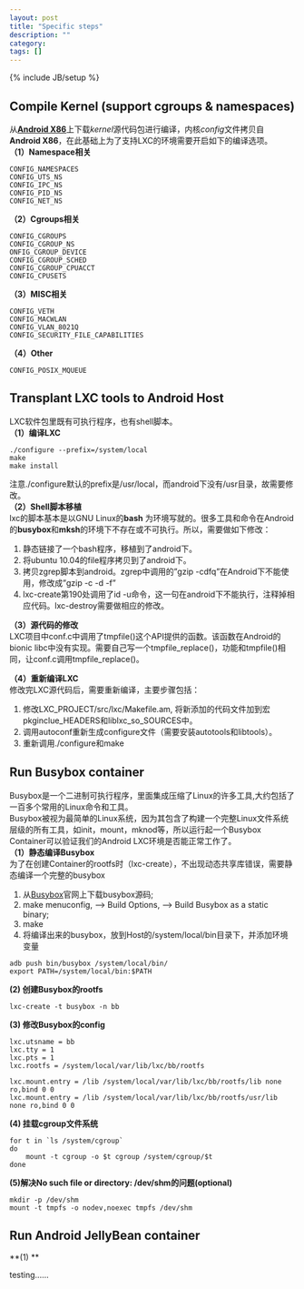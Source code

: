 ```yaml
---
layout: post
title: "Specific steps"
description: ""
category: 
tags: []
---
```

{% include JB/setup %}

## Compile Kernel (support cgroups & namespaces)

从[**Android X86**](http://git.android-x86.org)上下载*kernel*源代码包进行编译，内核*config*文件拷贝自 **Android X86**，在此基础上为了支持LXC的环境需要开启如下的编译选项。  
**（1）Namespace相关**  

	CONFIG_NAMESPACES  
	CONFIG_UTS_NS  
	CONFIG_IPC_NS  
	CONFIG_PID_NS  
	CONFIG_NET_NS  

**（2）Cgroups相关**
  
	CONFIG_CGROUPS  
	CONFIG_CGROUP_NS  
	ONFIG_CGROUP_DEVICE  
	CONFIG_CGROUP_SCHED  
	CONFIG_CGROUP_CPUACCT  
	CONFIG_CPUSETS  

**（3）MISC相关**
  
	CONFIG_VETH  
	CONFIG_MACWLAN  
	CONFIG_VLAN_8021Q  
	CONFIG_SECURITY_FILE_CAPABILITIES  

**（4）Other**
  
	CONFIG_POSIX_MQUEUE
    
## Transplant LXC tools to Android Host
LXC软件包里既有可执行程序，也有shell脚本。  
**（1）编译LXC**  

	./configure --prefix=/system/local	
	make
	make install

注意./configure默认的prefix是/usr/local，而android下没有/usr目录，故需要修改。  
**（2）Shell脚本移植**  
lxc的脚本基本是以GNU Linux的**bash** 为环境写就的。很多工具和命令在Android的**busybox**和**mksh**的环境下不存在或不可执行。所以，需要做如下修改：  
1. 静态链接了一个bash程序，移植到了android下。  
2. 将ubuntu 10.04的file程序拷贝到了android下。  
3. 拷贝zgrep脚本到android。zgrep中调用的”gzip -cdfq”在Android下不能使用，修改成”gzip -c -d -f”  
4.  lxc-create第190处调用了id -u命令，这一句在android下不能执行，注释掉相应代码。lxc-destroy需要做相应的修改。  

**（3）源代码的修改**  
LXC项目中conf.c中调用了tmpfile()这个API提供的函数。该函数在Android的bionic libc中没有实现。需要自己写一个tmpfile_replace()，功能和tmpfile()相同，让conf.c调用tmpfile_replace()。

**（4）重新编译LXC**  
修改完LXC源代码后，需要重新编译，主要步骤包括：  
1. 修改LXC_PROJECT/src/lxc/Makefile.am, 将新添加的代码文件加到宏pkginclue\_HEADERS和liblxc\_so\_SOURCES中。  
2. 调用autoconf重新生成configure文件（需要安装autotools和libtools）。  
3. 重新调用./configure和make

## Run Busybox container
Busybox是一个二进制可执行程序，里面集成压缩了Linux的许多工具,大约包括了一百多个常用的Linux命令和工具。  
Busybox被视为最简单的Linux系统，因为其包含了构建一个完整Linux文件系统层级的所有工具，如init，mount，mknod等，所以运行起一个Busybox Container可以验证我们的Android LXC环境是否能正常工作了。  
**（1）静态编译Busybox**  
为了在创建Container的rootfs时（lxc-create），不出现动态共享库错误，需要静态编译一个完整的busybox  
1. 从[Busybox](http://www.busybox.net)官网上下载busybox源码;  
2. make menuconfig, --> Build Options, --> Build Busybox as a static binary;  
3. make  
4. 将编译出来的busybox，放到Host的/system/local/bin目录下，并添加环境变量  

```
adb push bin/busybox /system/local/bin/
export PATH=/system/local/bin:$PATH
```  
**(2) 创建Busybox的rootfs**

	lxc-create -t busybox -n bb

**(3) 修改Busybox的config**

	lxc.utsname = bb
	lxc.tty = 1
	lxc.pts = 1
	lxc.rootfs = /system/local/var/lib/lxc/bb/rootfs  
	
	lxc.mount.entry = /lib /system/local/var/lib/lxc/bb/rootfs/lib none ro,bind 0 0
	lxc.mount.entry = /lib /system/local/var/lib/lxc/bb/rootfs/usr/lib none ro,bind 0 0

**(4) 挂载cgroup文件系统**

	for t in `ls /system/cgroup`
	do
		mount -t cgroup -o $t cgroup /system/cgroup/$t
	done

**(5)解决No such file or directory: /dev/shm的问题(optional)**

	mkdir -p /dev/shm
	mount -t tmpfs -o nodev,noexec tmpfs /dev/shm
## Run Android JellyBean container
**(1) **

testing......